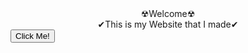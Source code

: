 <center>☢Welcome☢</center>
<center>✔This is my Website that I made✔</center>
<input type="button" value="Click Me!">
